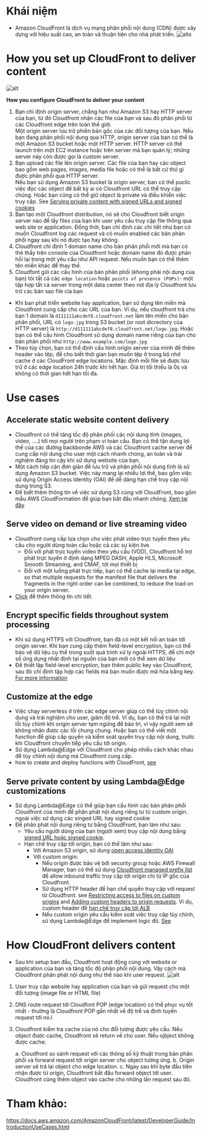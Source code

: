 # Khái niệm
- Amazon CloudFront là dịch vụ mạng phân phối nội dung (CDN) được xây dựng với hiệu suất cao, an toàn và thuận tiện cho nhà phát triển.
 ![alts](../images/cloudfront1.png)

# How you set up CloudFront to deliver content

![alt](../images/cloudfront_deliver_1.png)

**How you configure CloudFront to deliver your content**
1. Bạn chỉ định origin server, chẳng hạn như Amazon S3 hay HTTP server của bạn, từ đó Cloudfront nhận các file của bạn và sau đó phân phối từ các Cloudfront edge trên toàn thế giới. <br> Một origin server lưu trữ phiên bản gốc của các đối tượng của bạn. Nếu bạn đang phân phối nội dung qua HTTP, origin server của bạn có thể là một Amazon S3 bucket hoặc một HTTP server. HTTP server có thể launch trên một EC2 instance hoặc trên server mà bạn quản lý; những server này còn được gọi là custom server.
2. Bạn upload các file lên origin server. Các file của bạn hay các object bao gồm web pages, images, media file hoặc có thể là bất cứ thứ gì được phân phối qua HTTP server. <br> Nếu bạn sử dụng Amazon S3 bucket là origin server, ban có thể puclic việc đọc các object để bất kỳ ai có Cloudfront URL có thể truy cập chúng. Hoặc bạn cũng có thể giữ object là private và điều khiển việc truy cập. See [Serving private content with signed URLs and signed cookies](https://docs.aws.amazon.com/AmazonCloudFront/latest/DeveloperGuide/PrivateContent.html)
3. Bạn tạo một Cloudfront distribution, nó sẽ cho Cloudfront biết origin server nào để lấy files của bạn khi user yêu cầu truy cập file thông qua web site or application. Đồng thời, bạn chỉ định các chi tiết như bạn có muốn Cloudfront log các request và có muốn enabled các bản phân phối ngay sau khi nó được tạo hay không.
4. Cloudfront chỉ định 1 domain name cho bản phân phối mới mà bạn có thẻ thấy trên console của Cloudfront hoặc domain name đó được phản hồi lại trong một yêu cầu như API request. Nếu muốn bạn có thể thêm tên miền khác để thay thế.
5. Cloudfont gửi các cấu hình của bản phân phối (khong phải nội dung của bạn) tói tất cả các `edge location` hoặc `points of presence (POPs)`- một tập hợp tất cả server trong một data center theo nơi địa lý Cloudfront lưu trữ các bản sao file cỉa bạn

- Khi bạn phát triển website hay application, bạn sử dụng tên miền mà Cloudfront cung cấp cho các URL  của bạn. Ví dụ, nếu cloudfront trả cho bạn 1 domain là `d111111abcdef8.cloudfront.net` làm tên miền cho bản phân phối, URL có `logo.jpg` trong S3 bucket (or root dicrectory của HTTP server) là `http://d111111abcdef8.cloudfront.net/logo.jpg`. Hoặc bạn có thể cấu hình Cloudfront sử dụng domain name riêng của bạn cho bản phân phối như `http://www.example.com/logo.jpg`
- Theo tùy chọn, bạn có thể định cấu hình origin server của mình để thêm header vào tệp, để cho biết thời gian bạn muốn tệp ở trong bộ nhớ cache ở các CloudFront edge locations. Mặc định mỗi file sẽ được lưu trữ ở các edge location 24h trước khi hết hạn. Giá trị tối thiểu là 0s và không có thời gian hết hạn tối đa.
  
# Use cases
## Accelerate static website content delivery
- Cloudfront có thể tăng tốc độ phân phối các nội dung tĩnh (images, video, ....) tới mọi người trên phạm vi toàn cầu. Bạn có thể tận dụng lợi thế của các đường backbonde AWS và các Cloudfront cache server để cung cấp nội dung cho user một cách nhanh chóng, an toàn và trải nghiệm đáng tin cậy khi sử dụng website của bạn.
- Một cách tiếp cận đơn giản để lưu trữ và phân phối nội dung tĩnh là sử dụng Amazon S3 bucket. Việc này mang lại nhiều lợi thế, bao gồm việc sử dụng  Origin Access Identity (OAI) để dễ dàng hạn chế truy cập nội dung trong S3.
- Để biết thêm thông tin về việc sử dụng S3 cùng với CloudFront, bao gồm mẫu AWS CloudFormation để giúp bạn bắt đầu nhanh chóng, [Xem tại đây](https://aws.amazon.com/blogs/networking-and-content-delivery/amazon-s3-amazon-cloudfront-a-match-made-in-the-cloud/)

## Serve video on demand or live streaming video
- Cloudfront cung cấp lựa chọn cho việc phát video trực tuyến theo yêu cầu cho người dùng toàn cầu hoặc cả các sự kiện live.
  - Đối với phát trực tuyến video theo yêu cầu (VOD), Cloudfront hỗ trợ phát trực tuyến ở định dạng MPEG DASH, Apple HLS, Microsoft Smooth Streaming, and CMAF, tới mọi thiết bị
  - Đối với một luồng phát trực tiếp, bạn có thể cache lại media tại edge, so that multiple requests for the manifest file that delivers the fragments in the right order can be combined, to reduce the load on your origin server.
- [Click](https://docs.aws.amazon.com/AmazonCloudFront/latest/DeveloperGuide/on-demand-streaming-video.html) để thêm thông tin chi tiết.

## Encrypt specific fields throughout system processing
- Khi sử dụng HTTPS với Cloudfront, bạn đã có một kết nối an toàn tới origin server. Khi bạn cung cấp thêm field-level encryption, bạn có thể bảo vệ dữ liệu cụ thể trong suốt quá trình xử lý ngoài HTTPS,  để chỉ một số ứng dụng nhất định tại nguồn của bạn mới có thể xem dữ liệu
- Để thiết lập field-level encryption, bạn thêm public key vào CloudFront, sau đó chỉ định tập hợp các fields mà bạn muốn được mã hóa bằng key. [For more information](https://docs.aws.amazon.com/AmazonCloudFront/latest/DeveloperGuide/field-level-encryption.html)

## Customize at the edge
- Việc chạy serverless ở trên các edge server giúp có thể tùy chỉnh nội dung và trải nghiệm cho user, giảm độ trễ. Ví dụ, bạn có thể trả lại một lỗi tùy chỉnh khi origin server tạm ngừng để bảo trì, vì vậy người xem sẽ không nhận được các lỗi chung chung. Hoặc bạn có thể viết một function để giúp cấp quyền và kiểm soát quyền truy cập nội dung, trước khi Cloudfront chuyển tiếp yêu cầu tới origin.
- Sử dụng Lambda@Edge với Cloudfront cho phép nhiều cách khác nhau để tùy chỉnh nội dung mà Cloudfront cung cấp.
- how to create and deploy functions with CloudFront, [see](https://docs.aws.amazon.com/AmazonCloudFront/latest/DeveloperGuide/lambda-at-the-edge.html)
  
## Serve private content by using Lambda@Edge customizations
- Sử dụng Lambda@Edge có thể giúp bạn cấu hình các bản phân phối Cloudfront của mình để phân phát nội dung riêng tư từ custom origin. ngoài việc sử dụng các singed URL hay signed cookie
- Để phân phát nội dung riêng tư bằng CloudFront, bạn làm như sau:
  - Yêu cầu người dùng của bạn (người xem) truy cập nội dung bằng [signed URL hoặc signed cookie](https://docs.aws.amazon.com/AmazonCloudFront/latest/DeveloperGuide/PrivateContent.html).
  - Hạn chế truy cập tới origin, bạn có thể làm như sau:
    - Với Amazon S3 origin, sử dụng [open access identity OAI](https://docs.aws.amazon.com/AmazonCloudFront/latest/DeveloperGuide/private-content-restricting-access-to-s3.html)
    - Với custom origin:
      - Nếu origin được bảo vệ bởi security group hoặc AWS Firewall Manager, bạn có thể sử dụng [Cloudfront managed prefix list](https://docs.aws.amazon.com/AmazonCloudFront/latest/DeveloperGuide/LocationsOfEdgeServers.html#managed-prefix-list) để allow inbound traffic truy cập tới origin chỉ từ IP gốc của Cloudfront.
      - Sử dụng HTTP header để hạn chế quyền truy cập với request từ Cloudfront. see [Restricting access to files on custom origins](https://docs.aws.amazon.com/AmazonCloudFront/latest/DeveloperGuide/private-content-overview.html#forward-custom-headers-restrict-access) and [Adding custom headers to origin requests](https://docs.aws.amazon.com/AmazonCloudFront/latest/DeveloperGuide/add-origin-custom-headers.html). Ví dụ, custom header để [hạn chế truy cập tới ALB](https://docs.aws.amazon.com/AmazonCloudFront/latest/DeveloperGuide/add-origin-custom-headers.html)
      - Nếu custom origin yêu cầu kiểm soát việc truy cập tùy chỉnh, sử dụng Lambda@Edge để implement logic đó. [See](https://docs.aws.amazon.com/AmazonCloudFront/latest/DeveloperGuide/add-origin-custom-headers.html)

# How CloudFront delivers content
- Sau khi setup ban đầu, Cloudfront hoạt động cùng với website or application của bạn và tăng tốc độ phân phối nội dung. Vậy cách mà Cloudfront phân phát nội dung như thế nào khi user request.
  ![alt](../images/cloudfront_deliver_2.png)
1. User truy cập website hay application của bạn và gửi request cho một đối tượng (image file or HTML file)
2. DNS route request tới Cloudfont POP (edge location) có thể phục vụ tốt nhất - thường là Cloudfront POP gần nhất về độ trễ và định tuyến request tới nó.l
3. Cloudfront kiểm tra cache của nó cho đối tượng được yêu cầu. Nếu object được cache, Cloudfront sẽ return về cho user. Nếu ojbject không được cache:
   
   a. Cloudfront so sánh request với các thông số kỹ thuật trong bản phân phối và forward request tới origin server cho object tương ứng.
   b. Origin server sẽ trả lại object cho edge location.
   c. Ngay sau khi byte đầu tiên nhận được từ origin, Cloudfront bắt đầu forward object tới user. Cloudfront cũng thêm object vào cache cho những lần request sau đó.
# Tham khảo:
https://docs.aws.amazon.com/AmazonCloudFront/latest/DeveloperGuide/IntroductionUseCases.html
